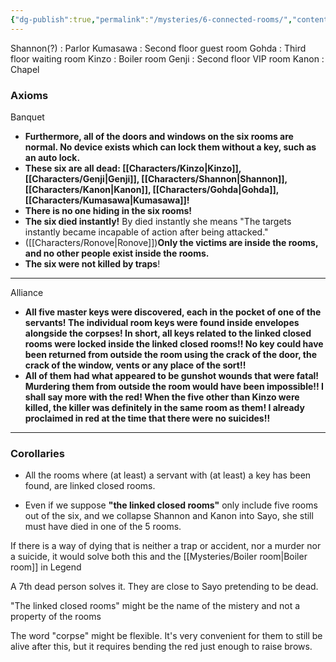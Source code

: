 ```yaml
---
{"dg-publish":true,"permalink":"/mysteries/6-connected-rooms/","contentClasses":"center-headings red-truth red-links blue-truth","tags":["banquet"],"created":"2025-02-27T17:44:13.903+01:00","updated":"2025-03-17T18:22:45.873+01:00"}
---
```


Shannon(?) : Parlor
Kumasawa : Second floor guest room
Gohda : Third floor waiting room
Kinzo : Boiler room
Genji : Second floor VIP room
Kanon : Chapel

### Axioms
Banquet
- __Furthermore, all of the doors and windows on the six rooms are normal. No device exists which can lock them without a key, such as an auto lock.__
- __These six are all dead: [[Characters/Kinzo\|Kinzo]], [[Characters/Genji\|Genji]], [[Characters/Shannon\|Shannon]], [[Characters/Kanon\|Kanon]], [[Characters/Gohda\|Gohda]], [[Characters/Kumasawa\|Kumasawa]]!__
- __There is no one hiding in the six rooms!__
- __The six died instantly!__ By died instantly she means "The targets instantly became incapable of action after being attacked."
- ([[Characters/Ronove\|Ronove]])__Only the victims are inside the rooms, and no other people exist inside the rooms.__
- __The six were not killed by traps__!
---
Alliance
-  __All five master keys were discovered, each in the pocket of one of the servants! The individual room keys were found inside envelopes alongside the corpses! In short, all keys related to the linked closed rooms were locked inside the linked closed rooms!! No key could have been returned from outside the room using the crack of the door, the crack of the window, vents or any place of the sort!!__
- __All of them had what appeared to be gunshot wounds that were fatal! Murdering them from outside the room would have been impossible!! I shall say more with the red! When the five other than Kinzo were killed, the killer was definitely in the same room as them! I already proclaimed in red at the time that there were no suicides!!__
---
### Corollaries
- All the rooms where (at least) a servant with (at least) a key has been found, are linked closed rooms.

- Even if we suppose __"the linked closed rooms"__ only include five rooms out of the six, and we collapse Shannon and Kanon into Sayo, she still must have died in one of the 5 rooms.


If there is a way of dying that is neither a trap or accident, nor a murder nor a suicide, it would solve both this and the [[Mysteries/Boiler room\|Boiler room]] in Legend


A 7th dead person solves it. They are close to Sayo pretending to be dead.

"The linked closed rooms" might be the name of the mistery and not a property of the rooms

The word "corpse" might be flexible.
It's very convenient for them to still be alive after this, but it requires bending the red just enough to raise brows.